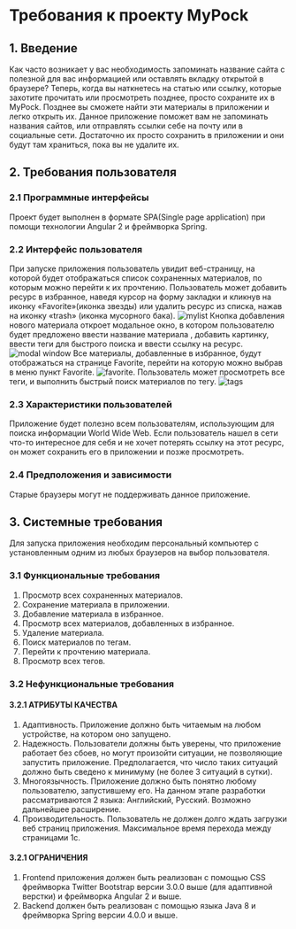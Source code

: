 ﻿# Требования к проекту MyPock
## 1. Введение
Как часто возникает у вас необходимость запоминать название сайта с полезной для вас информацией или оставлять вкладку открытой в браузере?
Теперь, когда вы наткнетесь на статью или ссылку, которые захотите прочитать или просмотреть позднее, просто сохраните их в MyPock.
Позднее вы сможете найти эти материалы в приложении и легко открыть их.
Данное приложение поможет вам не запоминать названия сайтов, или отправлять   ссылки  себе на почту или в социальные сети. Достаточно их просто сохранить в приложении и они будут там храниться, пока вы не удалите их.

## 2. Требования пользователя
### 2.1 Программные интерфейсы
Проект будет выполнен в формате SPA(Single page application)  при помощи технологии Angular 2 и фреймворка Spring.  
### 2.2 Интерфейс пользователя
При запуске приложения пользователь увидит веб-страницу, на которой будет отображаться список сохраненных материалов, по которым можно перейти к их прочтению. Пользователь может добавить ресурс в избранное, наведя курсор на форму закладки и кликнув на иконку «Favorite»(иконка звезды) или удалить ресурс из списка, нажав на иконку «trash» (иконка мусорного бака).
![mylist](https://user-images.githubusercontent.com/26232533/32147844-9fb0421e-bcfe-11e7-8c72-bd4374991781.png)
Кнопка добавления нового материала откроет модальное окно, в котором пользователю будет предложено ввести название материала , добавить картинку, ввести теги для быстрого поиска и ввести ссылку на ресурс. 
![modal window](https://user-images.githubusercontent.com/26232533/32147760-6d7d97c0-bcfd-11e7-8ab5-37a79c2b63b5.png)
Все материалы, добавленные в избранное, будут отображаться на странице Favorite, перейти на которую можно выбрав в меню пункт Favorite. 
![favorite](https://user-images.githubusercontent.com/26232533/32147765-7bf0194a-bcfd-11e7-89b7-1ca40e635c9f.png). 
Пользователь может просмотреть все теги, и выполнить быстрый поиск материалов по тегу.
![tags](https://user-images.githubusercontent.com/26232533/32147780-a7f91974-bcfd-11e7-8dcf-52a046762d2b.png)
### 2.3 Характеристики пользователей  
Приложение будет полезно всем пользователям, использующим для поиска информации World Wide Web. Если пользователь нашел в сети что-то интересное для себя и не хочет потерять ссылку на этот ресурс, он может сохранить его в приложении и позже просмотреть.
### 2.4 Предположения и зависимости
Старые браузеры могут не поддерживать данное приложение.
## 3. Системные требования
Для запуска приложения необходим персональный компьютер с установленным одним из любых браузеров на выбор пользователя.
### 3.1 Функциональные требования
1) Просмотр всех сохраненных материалов.
2) Сохранение материала в приложении.
3) Добавление материала в избранное.
4) Просмотр всех материалов, добавленных в избранное.
5) Удаление материала.
6) Поиск материалов по тегам.
7) Перейти к прочтению материала.
8) Просмотр всех тегов.
### 3.2 Нефункциональные требования
#### 3.2.1 АТРИБУТЫ КАЧЕСТВА
1) Адаптивность. Приложение должно быть читаемым на любом устройстве, на котором оно запущено.
2) Надежность. Пользователи должны быть уверены, что приложение работает без сбоев, но могут произойти ситуации, не позволяющие запустить приложение.
Предполагается, что число таких ситуаций должно быть сведено к минимуму (не более 3 ситуаций в сутки). 
3) Многоязычность. Приложение должно быть понятно любому пользователю, запустившему его. На данном этапе разработки рассматриваются 2 языка: Английский, Русский. Возможно дальнейшее расширение.
4) Производительность. Пользователь не должен долго ждать загрузки веб страниц приложения. Максимальное время перехода между страницами 1с.
#### 3.2.1 ОГРАНИЧЕНИЯ
1) Frontend приложения должен быть реализован с помощью  CSS фреймворка Twitter Bootstrap версии 3.0.0 выше (для адаптивной верстки) и  фреймворка Angular 2 и выше.
2)  Backend должен быть реализован с помощью языка Java 8 и фреймворка Spring  версии 4.0.0 и выше.
